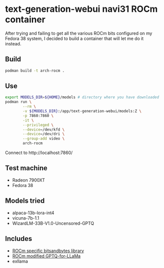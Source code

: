 # text-generation-webui navi31 ROCm container

After trying and failing to get all the various ROCm bits configured on my Fedora 38 system,
I decided to build a container that will let me do it instead.

## Build

```bash
podman build -t arch-rocm .
```

## Use

```bash
export MODELS_DIR=${HOME}/models # directory where you have downloaded all your models
podman run \
        --rm \
        -v ${MODELS_DIR}:/app/text-generation-webui/models:Z \
        -p 7860:7860 \
        -it \
        --privileged \
        --device=/dev/kfd \
        --device=/dev/dri \
        --group-add video \
        arch-rocm
```

Connect to http://localhost:7860/


## Test machine

 - Radeon 7900XT
 - Fedora 38

## Models tried

 - alpaca-13b-lora-int4
 - vicuna-7b-1.1
 - WizardLM-33B-V1.0-Uncensored-GPTQ

## Includes

 - [ROCm specific bitsandbytes library](https://github.com/agrocylo/bitsandbytes-rocm)
 - [ROCm modified GPTQ-for-LLaMa](https://github.com/WapaMario63/GPTQ-for-LLaMa-ROCm)
 - exllama
